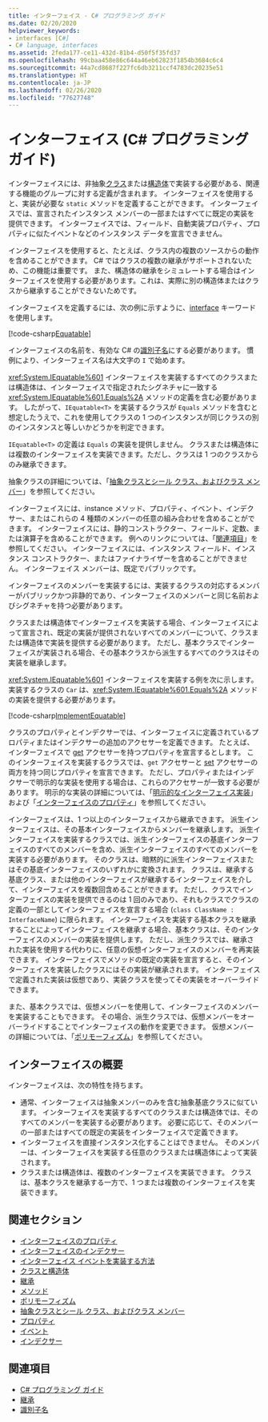 ```yaml
---
title: インターフェイス - C# プログラミング ガイド
ms.date: 02/20/2020
helpviewer_keywords:
- interfaces [C#]
- C# language, interfaces
ms.assetid: 2feda177-ce11-432d-81b4-d50f5f35fd37
ms.openlocfilehash: 99cbaa458e86c644a46eb62823f1854b3684c6c4
ms.sourcegitcommit: 44a7cd8687f227fc6db3211ccf4783dc20235e51
ms.translationtype: HT
ms.contentlocale: ja-JP
ms.lasthandoff: 02/26/2020
ms.locfileid: "77627748"
---
```

# <a name="interfaces-c-programming-guide"></a>インターフェイス (C# プログラミング ガイド)

インターフェイスには、非抽象[クラス](../../language-reference/keywords/class.md)または[構造体](../../language-reference/builtin-types/struct.md)で実装する必要がある、関連する機能のグループに対する定義が含まれます。 インターフェイスを使用すると、実装が必要な `static` メソッドを定義することができます。 インターフェイスでは、宣言されたインスタンス メンバーの一部またはすべてに既定の実装を提供できます。 インターフェイスでは、フィールド、自動実装プロパティ、プロパティに似たイベントなどのインスタンス データを宣言できません。

インターフェイスを使用すると、たとえば、クラス内の複数のソースからの動作を含めることができます。 C# ではクラスの複数の継承がサポートされないため、この機能は重要です。 また、構造体の継承をシミュレートする場合はインターフェイスを使用する必要があります。これは、実際に別の構造体またはクラスから継承することができないためです。

インターフェイスを定義するには、次の例に示すように、[interface](../../language-reference/keywords/interface.md) キーワードを使用します。

[!code-csharp[Equatable](~/samples/snippets/csharp/objectoriented/interfaces.cs#Equatable)]

インターフェイスの名前を、有効な C# の[識別子名](../inside-a-program/identifier-names.md)にする必要があります。 慣例により、インターフェイス名は大文字の `I` で始めます。

<xref:System.IEquatable%601> インターフェイスを実装するすべてのクラスまたは構造体は、インターフェイスで指定されたシグネチャに一致する <xref:System.IEquatable%601.Equals%2A> メソッドの定義を含む必要があります。 したがって、`IEquatable<T>` を実装するクラスが `Equals` メソッドを含むと想定したうえで、これを使用してクラスの 1 つのインスタンスが同じクラスの別のインスタンスと等しいかどうかを判定できます。

`IEquatable<T>` の定義は `Equals` の実装を提供しません。 クラスまたは構造体には複数のインターフェイスを実装できます。ただし、クラスは 1 つのクラスからのみ継承できます。

抽象クラスの詳細については、「[抽象クラスとシール クラス、およびクラス メンバー](../classes-and-structs/abstract-and-sealed-classes-and-class-members.md)」を参照してください。

インターフェイスには、instance メソッド、プロパティ、イベント、インデクサー、またはこれらの 4 種類のメンバーの任意の組み合わせを含めることができます。 インターフェイスには、静的コンストラクター、フィールド、定数、または演算子を含めることができます。 例へのリンクについては、「[関連項目](./index.md#BKMK_RelatedSections)」を参照してください。 インターフェイスには、インスタンス フィールド、インスタンス コンストラクター、またはファイナライザーを含めることができません。 インターフェイス メンバーは、既定でパブリックです。

インターフェイスのメンバーを実装するには、実装するクラスの対応するメンバーがパブリックかつ非静的であり、インターフェイスのメンバーと同じ名前およびシグネチャを持つ必要があります。

クラスまたは構造体でインターフェイスを実装する場合、インターフェイスによって宣言され、既定の実装が提供されないすべてのメンバーについて、クラスまたは構造体で実装を提供する必要があります。 ただし、基本クラスでインターフェイスが実装される場合、その基本クラスから派生するすべてのクラスはその実装を継承します。

<xref:System.IEquatable%601> インターフェイスを実装する例を次に示します。 実装するクラスの `Car` は、<xref:System.IEquatable%601.Equals%2A> メソッドの実装を提供する必要があります。

[!code-csharp[ImplementEquatable](~/samples/snippets/csharp/objectoriented/interfaces.cs#ImplementEquatable)]

クラスのプロパティとインデクサーでは、インターフェイスに定義されているプロパティまたはインデクサーの追加のアクセサーを定義できます。 たとえば、インターフェイスで [get](../../language-reference/keywords/get.md) アクセサーを持つプロパティを宣言するとします。 このインターフェイスを実装するクラスでは、`get` アクセサーと [set](../../language-reference/keywords/set.md) アクセサーの両方を持つ同じプロパティを宣言できます。 ただし、プロパティまたはインデクサーで明示的な実装を使用する場合は、これらのアクセサーが一致する必要があります。 明示的な実装の詳細については、「[明示的なインターフェイス実装](explicit-interface-implementation.md)」および「[インターフェイスのプロパティ](../classes-and-structs/interface-properties.md)」を参照してください。

インターフェイスは、1 つ以上のインターフェイスから継承できます。 派生インターフェイスは、その基本インターフェイスからメンバーを継承します。 派生インターフェイスを実装するクラスでは、派生インターフェイスの基底インターフェイスのすべてのメンバーを含め、派生インターフェイスのすべてのメンバーを実装する必要があります。 そのクラスは、暗黙的に派生インターフェイスまたはその基底インターフェイスのいずれかに変換されます。 クラスは、継承する基底クラス、または他のインターフェイスが継承するインターフェイスを介して、インターフェイスを複数回含めることができます。 ただし、クラスでインターフェイスの実装を提供できるのは 1 回のみであり、それもクラスでクラスの定義の一部としてインターフェイスを宣言する場合 (`class ClassName : InterfaceName`) に限られます。 インターフェイスを実装する基本クラスを継承することによってインターフェイスを継承する場合、基本クラスは、そのインターフェイスのメンバーの実装を提供します。 ただし、派生クラスでは、継承された実装を使用する代わりに、任意の仮想インターフェイスのメンバーを再実装できます。 インターフェイスでメソッドの既定の実装を宣言すると、そのインターフェイスを実装したクラスにはその実装が継承されます。 インターフェイスで定義された実装は仮想であり、実装クラスを使ってその実装をオーバーライドできます。

また、基本クラスでは、仮想メンバーを使用して、インターフェイスのメンバーを実装することもできます。 その場合、派生クラスでは、仮想メンバーをオーバーライドすることでインターフェイスの動作を変更できます。 仮想メンバーの詳細については、「[ポリモーフィズム](../classes-and-structs/polymorphism.md)」を参照してください。

## <a name="interfaces-summary"></a>インターフェイスの概要

インターフェイスは、次の特性を持ちます。

- 通常、インターフェイスは抽象メンバーのみを含む抽象基底クラスに似ています。 インターフェイスを実装するすべてのクラスまたは構造体では、そのすべてのメンバーを実装する必要があります。 必要に応じて、そのメンバーの一部またはすべての既定の実装をインターフェイスで定義できます。
- インターフェイスを直接インスタンス化することはできません。 そのメンバーは、インターフェイスを実装する任意のクラスまたは構造体によって実装されます。
- クラスまたは構造体は、複数のインターフェイスを実装できます。 クラスは、基本クラスを継承する一方で、1 つまたは複数のインターフェイスを実装できます。

## <a name="BKMK_RelatedSections"></a> 関連セクション

- [インターフェイスのプロパティ](../classes-and-structs/interface-properties.md)  
- [インターフェイスのインデクサー](../indexers/indexers-in-interfaces.md)  
- [インターフェイス イベントを実装する方法](../events/how-to-implement-interface-events.md)
- [クラスと構造体](../classes-and-structs/index.md)  
- [継承](../classes-and-structs/inheritance.md)  
- [メソッド](../classes-and-structs/methods.md)  
- [ポリモーフィズム](../classes-and-structs/polymorphism.md)  
- [抽象クラスとシール クラス、およびクラス メンバー](../classes-and-structs/abstract-and-sealed-classes-and-class-members.md)  
- [プロパティ](../classes-and-structs/properties.md)  
- [イベント](../events/index.md)  
- [インデクサー](../indexers/index.md)  
  
## <a name="see-also"></a>関連項目

- [C# プログラミング ガイド](../index.md)
- [継承](../classes-and-structs/inheritance.md)
- [識別子名](../inside-a-program/identifier-names.md)
